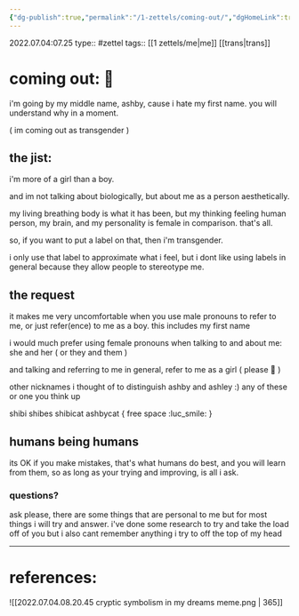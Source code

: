 ```yaml
---
{"dg-publish":true,"permalink":"/1-zettels/coming-out/","dgHomeLink":true,"dgPassFrontmatter":false}
---
```


2022.07.04:07.25
type:: #zettel
tags:: [[1 zettels/me|me]] [[trans|trans]]

# coming out: 🤕
i'm going by my middle name, ashby, cause i hate my first name. you will understand why in a moment.

( im coming out as transgender )

## the jist:

i'm more of a girl than a boy.

and im not talking about biologically, but about me as a person aesthetically.

my living breathing body is what it has been, but my thinking feeling human person, my brain, and my personality is female in comparison. that's all.

so, if you want to put a label on that, then i'm transgender.

i only use that label to approximate what i feel, but i dont like using labels in general because they allow people to stereotype me.

## the request

it makes me very uncomfortable when you use male pronouns to refer to me, or just refer(ence) to me as a boy. this includes my first name

i would much prefer using female pronouns when talking to and about me: she and her ( or they and them )

and talking and referring to me in general, refer to me as a girl ( please 🥺 )

other nicknames i thought of to distinguish ashby and ashley :) any of these or one you think up

shibi
shibes
shibicat
ashbycat
{ free space :luc_smile: }

## humans being humans

its OK if you make mistakes, that's what humans do best, and you will learn from them, so as long as your trying and improving, is all i ask.

### questions?

ask please, there are some things that are personal to me but for most things i will try and answer. i've done some research to try and take the load off of you but i also cant remember anything i try to off the top of my head

---
# references:
![[2022.07.04.08.20.45 cryptic symbolism in my dreams meme.png | 365]]

